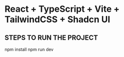 # React + TypeScript + Vite + TailwindCSS + Shadcn UI

## STEPS TO RUN THE PROJECT

npm install
npm run dev
